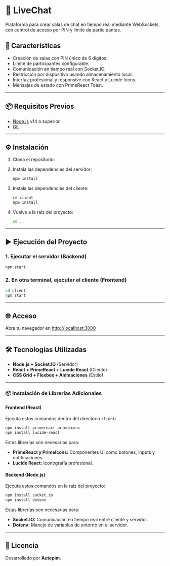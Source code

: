 # 💬 LiveChat

Plataforma para crear salas de chat en tiempo real mediante WebSockets, con control de acceso por PIN y límite de participantes.

## 🚀 Características

- Creación de salas con PIN único de 6 dígitos.
- Límite de participantes configurable.
- Comunicación en tiempo real con Socket.IO.
- Restricción por dispositivo usando almacenamiento local.
- Interfaz profesional y responsive con React y Lucide Icons.
- Mensajes de estado con PrimeReact Toast.

---

## 📦 Requisitos Previos

- [Node.js](https://nodejs.org) v14 o superior
- [Git](https://git-scm.com)

---

## ⚙️ Instalación

1. Clona el repositorio:

2. Instala las dependencias del servidor:
   ```bash
   npm install
   ```

3. Instala las dependencias del cliente:
   ```bash
   cd client
   npm install
   ```

4. Vuelve a la raíz del proyecto:
   ```bash
   cd ..
   ```

---

## ▶️ Ejecución del Proyecto

### 1. Ejecutar el servidor (Backend)
```bash
npm start
```

### 2. En otra terminal, ejecutar el cliente (Frontend)
```bash
cd client
npm start
```

---

## 🌐 Acceso

Abre tu navegador en [http://localhost:3000](http://localhost:3000)

---

## 🛠️ Tecnologías Utilizadas

- **Node.js + Socket.IO** (Servidor)
- **React + PrimeReact + Lucide React** (Cliente)
- **CSS Grid + Flexbox + Animaciones** (Estilo)

---

### 📦 Instalación de Librerías Adicionales

#### Frontend (React)

Ejecuta estos comandos dentro del directorio `client`:

```bash
npm install primereact primeicons
npm install lucide-react
```

Estas librerías son necesarias para:
- **PrimeReact y PrimeIcons:** Componentes UI como botones, inputs y notificaciones.
- **Lucide React:** Iconografía profesional.

#### Backend (Node.js)

Ejecuta estos comandos en la raíz del proyecto:

```bash
npm install socket.io
npm install dotenv
```

Estas librerías son necesarias para:
- **Socket.IO:** Comunicación en tiempo real entre cliente y servidor.
- **Dotenv:** Manejo de variables de entorno en el servidor.

---

## 📄 Licencia

Desarrollado por **Autepim**.

